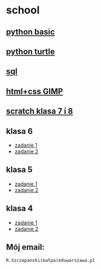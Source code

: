 # school

## [python basic](https://github.com/cmsrs/school/blob/main/python/basic/basic_b.py)

## [python turtle](https://github.com/cmsrs/school/tree/main/python/turtle)

## [sql](https://github.com/cmsrs/school/tree/main/sql)

## [html+css GIMP](https://github.com/cmsrs/school/tree/main/html_and_css)

## [scratch klasa 7 i 8](https://github.com/cmsrs/school/blob/main/scratch/7a/README.md)

## klasa 6

- [zadanie 1](https://github.com/cmsrs/school/blob/main/scratch/6a/README.md)
- [zadanie 2](https://github.com/cmsrs/school/blob/main/basic/6a/README.md)

## klasa 5

- [zadanie 1](https://github.com/cmsrs/school/blob/main/scratch/5a/README.md)
- [zadanie 2](https://github.com/cmsrs/school/blob/main/basic/5a/README.md)


## klasa 4

- [zadanie 1](https://github.com/cmsrs/school/blob/main/basic/4a/README.md)
- [zadanie 2](https://github.com/cmsrs/school/blob/main/basic/4b/README.md)



## Mój email:

```
R.Szczepanski(małpa)eduwarszawa.pl
```
